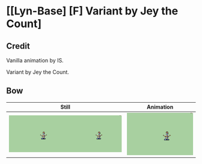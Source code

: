 # [\[Lyn-Base\] \[F\] Variant by Jey the Count]

## Credit

Vanilla animation by IS.

Variant by Jey the Count.
	
## Bow

| Still | Animation |
| :---: | :-------: |
| ![Bow still](./Bow_000.png) | ![Bow animation](./Bow.gif) |
